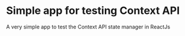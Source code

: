 # Simple app for testing Context API

A very simple app to test the Context API state manager in ReactJs
